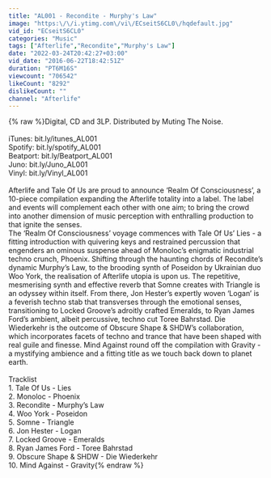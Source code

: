 ```yaml
---
title: "AL001 - Recondite - Murphy's Law"
image: "https:\/\/i.ytimg.com\/vi\/ECseitS6CL0\/hqdefault.jpg"
vid_id: "ECseitS6CL0"
categories: "Music"
tags: ["Afterlife","Recondite","Murphy's Law"]
date: "2022-03-24T20:42:27+03:00"
vid_date: "2016-06-22T18:42:51Z"
duration: "PT6M16S"
viewcount: "706542"
likeCount: "8292"
dislikeCount: ""
channel: "Afterlife"
---
```

{% raw %}Digital, CD and 3LP. Distributed by Muting The Noise.<br /><br />iTunes: bit.ly/itunes_AL001<br />Spotify: bit.ly/spotify_AL001<br />Beatport: bit.ly/Beatport_AL001<br />Juno: bit.ly/Juno_AL001<br />Vinyl: bit.ly/Vinyl_AL001<br /><br />Afterlife and Tale Of Us are proud to announce ‘Realm Of Consciousness’, a 10-piece compilation expanding the Afterlife totality into a label. The label and events will complement each other with one aim; to bring the crowd into another dimension of music perception with enthralling production to that ignite the senses.<br />The ‘Realm Of Consciousness’ voyage commences with Tale Of Us’ Lies - a fitting introduction with quivering keys and restrained percussion that engenders an ominous suspense ahead of Monoloc’s enigmatic industrial techno crunch, Phoenix. Shifting through the haunting chords of Recondite’s dynamic Murphy’s Law, to the brooding synth of Poseidon by Ukrainian duo Woo York, the realisation of Afterlife utopia is upon us. The repetitive, mesmerising synth and effective reverb that Somne creates with Triangle is an odyssey within itself. From there, Jon Hester’s expertly woven ‘Logan’ is a feverish techno stab that transverses through the emotional senses, transitioning to Locked Groove’s adroitly crafted Emeralds, to Ryan James Ford’s ambient, albeit percussive, techno cut Toree Bahrstad. Die Wiederkehr is the outcome of Obscure Shape &amp; SHDW’s collaboration, which incorporates facets of techno and trance that have been shaped with real guile and finesse. Mind Against round off the compilation with Gravity - a mystifying ambience and a fitting title as we touch back down to planet earth.<br /><br />Tracklist<br />1. Tale Of Us - Lies<br />2. Monoloc - Phoenix<br />3. Recondite - Murphy’s Law<br />4. Woo York - Poseidon<br />5. Somne - Triangle<br />6. Jon Hester - Logan<br />7. Locked Groove - Emeralds<br />8. Ryan James Ford - Toree Bahrstad<br />9. Obscure Shape &amp; SHDW - Die Wiederkehr<br />10. Mind Against - Gravity{% endraw %}
